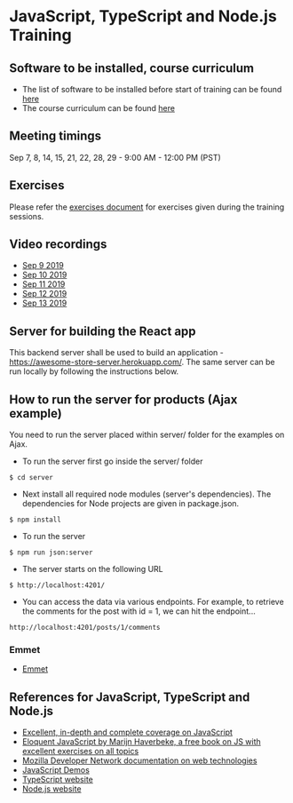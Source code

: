 # JavaScript, TypeScript and Node.js Training

## Software to be installed, course curriculum
- The list of software to be installed before start of training can be found [here](./js-ts-nodejs-list-of-software-to-be-installed.pdf)
- The course curriculum can be found [here](./git-javascript-typescript-nodejs-revised.pdf)

## Meeting timings
Sep 7, 8, 14, 15, 21, 22, 28, 29 - 9:00 AM - 12:00 PM (PST)

## Exercises
Please refer the [exercises document](./exercises.md) for exercises given during the training sessions.

## Video recordings
- [Sep 9 2019]()
- [Sep 10 2019]()
- [Sep 11 2019]()
- [Sep 12 2019]()
- [Sep 13 2019]()

## Server for building the React app
This backend server shall be used to build an application - https://awesome-store-server.herokuapp.com/. The same server can be run locally by following the instructions below.

## How to run the server for products (Ajax example)
You need to run the server placed within server/ folder for the examples on Ajax.

- To run the server first go inside the server/ folder
```
$ cd server
```

- Next install all required node modules (server's dependencies). The dependencies for Node projects are given in package.json.
```
$ npm install
```

- To run the server
```
$ npm run json:server
```

- The server starts on the following URL
```
$ http://localhost:4201/
```

- You can access the data via various endpoints. For example, to retrieve the comments for the post with id = 1, we can hit the endpoint...
```
http://localhost:4201/posts/1/comments
```

### Emmet
- [Emmet](https://docs.emmet.io/)

## References for JavaScript, TypeScript and Node.js
- [Excellent, in-depth and complete coverage on JavaScript](https://javascript.info/)
- [Eloquent JavaScript by Marijn Haverbeke, a free book on JS with excellent exercises on all topics](http://eloquentjavascript.net/)
- [Mozilla Developer Network documentation on web technologies](https://developer.mozilla.org)
- [JavaScript Demos](https://skewcode.s3.amazonaws.com/demos/demos.html)
- [TypeScript website](https://www.typescriptlang.org/)
- [Node.js website](https://nodejs.org/en/)